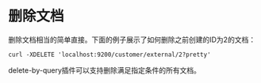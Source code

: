 # 删除文档

删除文档相当的简单直接。下面的例子展示了如何删除之前创建的ID为2的文档：

```
curl -XDELETE 'localhost:9200/customer/external/2?pretty'
```

delete-by-query插件可以支持删除满足指定条件的所有文档。

